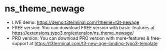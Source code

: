 # ns_theme_newage

- LIVE demo: https://demo.t3terminal.com/?theme=t3t-newage
- FREE version: You can download FREE version with basic-features at https://extensions.typo3.org/extension/ns_theme_newage/
- PRO version: You can download PRO version with more-features & free-support at https://t3terminal.com/t3-new-age-landing-typo3-template
